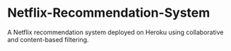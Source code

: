 # Netflix-Recommendation-System
A Netflix recommendation system deployed on Heroku using collaborative and content-based filtering.
